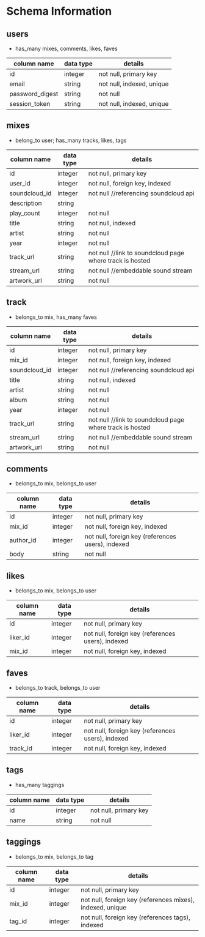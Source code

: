 # Schema Information

## users
* has_many mixes, comments, likes, faves

column name     | data type | details
----------------|-----------|-----------------------
id              | integer   | not null, primary key
email           | string    | not null, indexed, unique
password_digest | string    | not null
session_token   | string    | not null, indexed, unique


## mixes
* belong_to user; has_many tracks, likes, tags

column name     | data type | details
----------------|-----------|-----------------------
id              | integer   | not null, primary key
user_id					| integer   | not null, foreign key, indexed
soundcloud_id   | integer   | not null //referencing soundcloud api
description     | string    |
play_count      | integer   | not null
title           | string    | not null, indexed
artist          | string    | not null
year            | integer   | not null
track_url       | string    | not null //link to soundcloud page where track is hosted
stream_url      | string    | not null //embeddable sound stream
artwork_url     | string    | not null


## track
* belongs_to mix, has_many faves

column name     | data type | details
----------------|-----------|-----------------------
id              | integer   | not null, primary key
mix_id          | integer   | not null, foreign key, indexed
soundcloud_id   | integer   | not null //referencing soundcloud api
title           | string    | not null, indexed
artist          | string    | not null
album           | string    | not null
year            | integer   | not null
track_url       | string    | not null  //link to soundcloud page where track is hosted
stream_url      | string    | not null  //embeddable sound stream
artwork_url     | string    | not null

## comments
* belongs_to mix, belongs_to user

column name     | data type | details
----------------|-----------|-----------------------
id              | integer   | not null, primary key
mix_id          | integer   | not null, foreign key, indexed
author_id       | integer   | not null, foreign key (references users), indexed
body	          | string    | not null

## likes
* belongs_to mix, belongs_to user

column name     | data type | details
----------------|-----------|-----------------------
id              | integer   | not null, primary key
liker_id        | integer   | not null, foreign key (references users), indexed
mix_id          | integer   | not null, foreign key, indexed

## faves
* belongs_to track, belongs_to user

column name     | data type | details
----------------|-----------|-----------------------
id              | integer   | not null, primary key
liker_id        | integer   | not null, foreign key (references users), indexed
track_id        | integer   | not null, foreign key, indexed

## tags
* has_many taggings

column name | data type | details
------------|-----------|-----------------------
id          | integer   | not null, primary key
name        | string    | not null

## taggings
* belongs_to mix, belongs_to tag

column name | data type | details
------------|-----------|-----------------------
id          | integer   | not null, primary key
mix_id      | integer   | not null, foreign key (references mixes), indexed, unique
tag_id      | integer   | not null, foreign key (references tags), indexed
